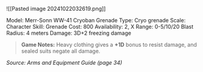 ![[Pasted image 20241022032619.png]]

Model: Merr-Sonn WW-41 Cryoban Grenade
Type: Cryo grenade
Scale: Character
Skill: Grenade
Cost: 800
Availability: 2, X
Range: 0-5/10/20
Blast Radius: 4 meters
Damage: 3D+2 freezing damage

> **Game Notes:** 
> Heavy clothing gives a **+1D** bonus to resist damage, and sealed suits negate all damage.

*Source: Arms and Equipment Guide (page 34)*